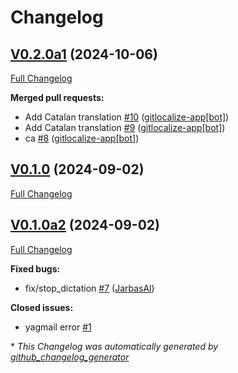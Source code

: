 # Changelog

## [V0.2.0a1](https://github.com/OpenVoiceOS/ovos-skill-dictation/tree/V0.2.0a1) (2024-10-06)

[Full Changelog](https://github.com/OpenVoiceOS/ovos-skill-dictation/compare/V0.1.0...V0.2.0a1)

**Merged pull requests:**

- Add Catalan translation [\#10](https://github.com/OpenVoiceOS/ovos-skill-dictation/pull/10) ([gitlocalize-app[bot]](https://github.com/apps/gitlocalize-app))
- Add Catalan translation [\#9](https://github.com/OpenVoiceOS/ovos-skill-dictation/pull/9) ([gitlocalize-app[bot]](https://github.com/apps/gitlocalize-app))
- ca [\#8](https://github.com/OpenVoiceOS/ovos-skill-dictation/pull/8) ([gitlocalize-app[bot]](https://github.com/apps/gitlocalize-app))

## [V0.1.0](https://github.com/OpenVoiceOS/ovos-skill-dictation/tree/V0.1.0) (2024-09-02)

[Full Changelog](https://github.com/OpenVoiceOS/ovos-skill-dictation/compare/V0.1.0a2...V0.1.0)

## [V0.1.0a2](https://github.com/OpenVoiceOS/ovos-skill-dictation/tree/V0.1.0a2) (2024-09-02)

[Full Changelog](https://github.com/OpenVoiceOS/ovos-skill-dictation/compare/31f7b8b60b816c2b227f8e3478daeb32d73c02b6...V0.1.0a2)

**Fixed bugs:**

- fix/stop\_dictation [\#7](https://github.com/OpenVoiceOS/ovos-skill-dictation/pull/7) ([JarbasAl](https://github.com/JarbasAl))

**Closed issues:**

- yagmail error [\#1](https://github.com/OpenVoiceOS/ovos-skill-dictation/issues/1)



\* *This Changelog was automatically generated by [github_changelog_generator](https://github.com/github-changelog-generator/github-changelog-generator)*
